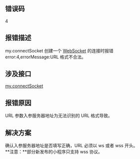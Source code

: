 ## 错误码
4

## 报错描述
my.connectSocket 创建一个 [WebSocket](https://developer.mozilla.org/zh-CN/docs/Web/API/WebSocket) 的连接时报错 error:4,errorMessage:URL 格式不合法。

## 涉及接口
[my.connectSocket](https://opendocs.alipay.com/mini/api/vx19c3)

## 报错原因
URL 参数入参服务器地址为无法识别的 URL 格式导致。

## 解决方案
确认入参服务器地址是否填写正确，URL 必须以 ws 或者 wss 开头。<br />**注意：**部分新发布的小程序只支持 wss 协议。
